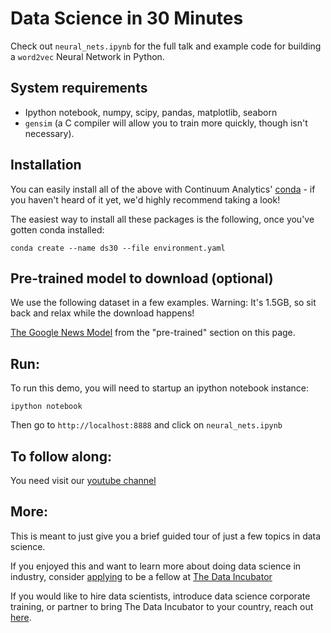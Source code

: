 # Data Science in 30 Minutes

Check out `neural_nets.ipynb` for the full talk and example code for building a `word2vec` Neural Network in Python.

## System requirements

- Ipython notebook, numpy, scipy, pandas, matplotlib, seaborn
- `gensim` (a C compiler will allow you to train more quickly, though isn't necessary).


## Installation
You can easily install all of the above with Continuum Analytics' [conda](http://conda.pydata.org/docs/) - if you haven't heard of it yet, we'd highly recommend taking a look!

The easiest way to install all these packages is the following, once you've gotten conda installed:

``` 
conda create --name ds30 --file environment.yaml
```

## Pre-trained model to download (optional)
We use the following dataset in a few examples. Warning: It's 1.5GB, so sit back and relax while the download happens!

[The Google News Model](https://code.google.com/p/word2vec/#Pre-trained_word_and_phrase_vectors) from the "pre-trained" section on this page.


## Run:
To run this demo, you will need to startup an ipython notebook instance:
```
ipython notebook
```

Then go to `http://localhost:8888` and click on `neural_nets.ipynb`

## To follow along:
You need visit our [youtube channel](https://www.youtube.com/watch?v=Xoiv_581ahU)

## More:
This is meant to just give you a brief guided tour of just a few topics in data science.

If you enjoyed this and want to learn more about doing data science in industry, consider [applying](https://www.thedataincubator.com/fellowship.html#apply?ref=ds30) to be a fellow at [The Data Incubator](https://www.thedataincubator.com/?ref=ds30)

If you would like to hire data scientists, introduce data science corporate training, or partner to bring The Data Incubator to your country, reach out [here](https://www.thedataincubator.com/hiring.html?ref=ds30).
